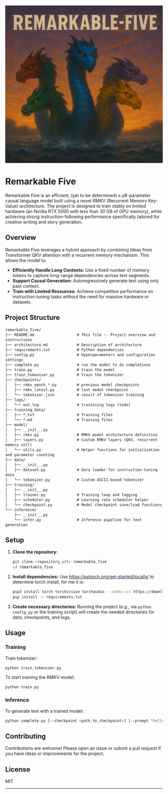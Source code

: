 ![Remarkable Five](remarkable-five.png)
# Remarkable Five

Remarkable Five is an efficient, (yet to be determined) x.yB-parameter causal language model built using a novel RMKV (Recurrent Memory Key-Value) architecture. The project is designed to train stably on limited hardware (an Nvidia RTX 5000 with less than 30 GB of GPU memory), while achieving strong instruction-following performance specifically tailored for creative writing and story generation.

## Overview

Remarkable Five leverages a hybrid approach by combining ideas from Transformer QKV attention with a recurrent memory mechanism. This allows the model to:
- **Efficiently Handle Long Contexts:** Use a fixed number of memory tokens to capture long-range dependencies across text segments.
- **Support Causal Generation:** Autoregressively generate text using only past context.
- **Train with Limited Resources:** Achieve competitive performance on instruction-tuning tasks without the need for massive hardware or datasets.

## Project Structure

```
remarkable_five/
├── README.md                   # This file -- Project overview and instructions
├── architecture.md             # Description of architecture
├── requirements.txt            # Python dependencies
├── config.py                   # Hyperparameters and configuration settings
├── complete.py                 # run the model to do completions
├── train.py                    # train the model
├── train_tokenizer.py          # train the tokenizer
├── checkpoints/                
│   ├── rmkv_epoch_*.py         # previous model checkpoints
│   ├── rmkv_latest.py          # last model checkpoint
│   └── tokenizer.json          # result of tokenizer training
├── logs/                       
│   └── out.log                 # trainining logs (todo)
├── training_data/              
│   ├── *.txt                   # Training files
│   └── *.md                    # Training files
├── model/
│   ├── __init__.py
│   ├── rmkv.py                 # RMKV model architecture definition
│   ├── layers.py               # Custom RMKV layers (QKV, recurrent memory cell)
│   └── utils.py                # Helper functions for initialization and parameter counting
├── data/
│   ├── __init__.py
│   ├── dataset.py              # Data loader for instruction-tuning data
│   └── tokenizer.py            # Custom ASCII-based tokenizer
├── training/
│   ├── __init__.py
│   ├── trainer.py              # Training loop and logging
│   ├── scheduler.py            # Learning rate scheduler helper
│   └── checkpoint.py           # Model checkpoint save/load functions
└── inference/
    ├── __init__.py
    └── infer.py                # Inference pipeline for text generation
```

## Setup

1. **Clone the repository:**
   ```bash
   git clone <repository_url> remarkable_five
   cd remarkable_five
   ```

2. **Install dependencies:**
   Use https://pytorch.org/get-started/locally/ to determine torch install, for me it is:
   ```bash
   pip3 install torch torchvision torchaudio --index-url https://download.pytorch.org/whl/cu124
   pip install -r requirements.txt
   ```

3. **Create necessary directories:**
   Running the project (e.g., via `python config.py` or the training script) will create the needed directories for data, checkpoints, and logs.

## Usage

### Training
Train tokenizer:
```bash
python train_tokenizer.py
```

To start training the RMKV model:
```bash
python train.py
```

### Inference
To generate text with a trained model:
```bash
python complete.py [--checkpoint <path_to_checkpoint>] [--prompt "hello world"] [--max_length=100]
```

## Contributing

Contributions are welcome! Please open an issue or submit a pull request if you have ideas or improvements for the project.

## License

MIT

---

